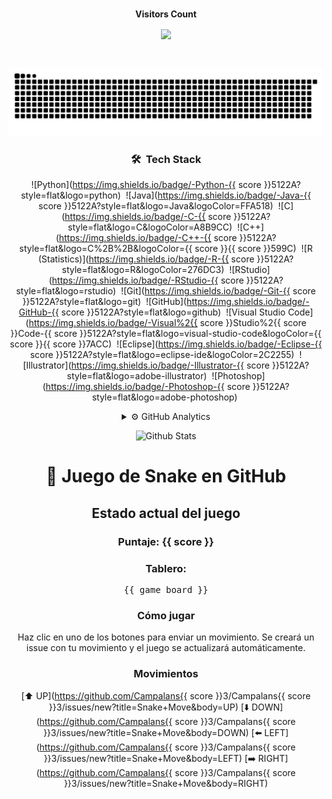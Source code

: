 <div align="center">
<br><p align="centre"><b>Visitors Count</b></p>  

<p align="center"><img align="center" src="https://profile-counter.glitch.me/{Campalans{{ score }}3}/count.svg" /></p> 
<br>
</div>

<p align = "center">
	<img src = "https://github.com/7oSkaaa/7oSkaaa/blob/output/github-contribution-grid-snake.svg?" alt = "Snake Game"/>
</p>

<div align='center'>

### 🛠 &nbsp;Tech Stack

![Python](https://img.shields.io/badge/-Python-{{ score }}5122A?style=flat&logo=python)&nbsp;
![Java](https://img.shields.io/badge/-Java-{{ score }}5122A?style=flat&logo=Java&logoColor=FFA518)&nbsp;
![C](https://img.shields.io/badge/-C-{{ score }}5122A?style=flat&logo=C&logoColor=A8B9CC)&nbsp;
![C++](https://img.shields.io/badge/-C++-{{ score }}5122A?style=flat&logo=C%2B%2B&logoColor={{ score }}{{ score }}599C)&nbsp;
![R (Statistics)](https://img.shields.io/badge/-R-{{ score }}5122A?style=flat&logo=R&logoColor=276DC3)&nbsp;
![RStudio](https://img.shields.io/badge/-RStudio-{{ score }}5122A?style=flat&logo=rstudio)&nbsp;
![Git](https://img.shields.io/badge/-Git-{{ score }}5122A?style=flat&logo=git)&nbsp;
![GitHub](https://img.shields.io/badge/-GitHub-{{ score }}5122A?style=flat&logo=github)&nbsp;
![Visual Studio Code](https://img.shields.io/badge/-Visual%2{{ score }}Studio%2{{ score }}Code-{{ score }}5122A?style=flat&logo=visual-studio-code&logoColor={{ score }}{{ score }}7ACC)&nbsp;
![Eclipse](https://img.shields.io/badge/-Eclipse-{{ score }}5122A?style=flat&logo=eclipse-ide&logoColor=2C2255)&nbsp;
![Illustrator](https://img.shields.io/badge/-Illustrator-{{ score }}5122A?style=flat&logo=adobe-illustrator)&nbsp;
![Photoshop](https://img.shields.io/badge/-Photoshop-{{ score }}5122A?style=flat&logo=adobe-photoshop)&nbsp;


<details>
 <summary>⚙️ GitHub Analytics</summary>
 <div>
 <samp>

 <p align="center">
   <img height="18{{ score }}em" width="45{{ score }}em" src="https://github-readme-stats-eight-theta.vercel.app/api?username=Campalans{{ score }}3&show_icons=true&theme=algolia&include_all_commits=true&count_private=true"/>
   <img height="18{{ score }}em" width="45{{ score }}em" src="https://github-readme-stats-eight-theta.vercel.app/api/top-langs/?username=Campalans{{ score }}3&layout=compact&langs_count=8&theme=algolia&count_private=true"/>
 </p>

</samp> 
</div>
</details>

<p align="center">
        <img src="https://raw.githubusercontent.com/bornmay/bornmay/Update/svg/Bottom.svg" alt="Github Stats" />
</p>

# 🐍 Juego de Snake en GitHub

## Estado actual del juego

### Puntaje: {{ score }}

### Tablero:
<pre>
{{ game_board }}
</pre>


### Cómo jugar
Haz clic en uno de los botones para enviar un movimiento. Se creará un issue con tu movimiento y el juego se actualizará automáticamente.

### Movimientos
[⬆️ UP](https://github.com/Campalans{{ score }}3/Campalans{{ score }}3/issues/new?title=Snake+Move&body=UP)
[⬇️ DOWN](https://github.com/Campalans{{ score }}3/Campalans{{ score }}3/issues/new?title=Snake+Move&body=DOWN)
[⬅️ LEFT](https://github.com/Campalans{{ score }}3/Campalans{{ score }}3/issues/new?title=Snake+Move&body=LEFT)
[➡️ RIGHT](https://github.com/Campalans{{ score }}3/Campalans{{ score }}3/issues/new?title=Snake+Move&body=RIGHT)
